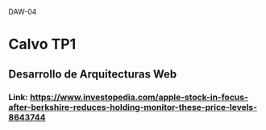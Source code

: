 DAW-04
# Calvo TP1
## Desarrollo de Arquitecturas Web
### Link: https://www.investopedia.com/apple-stock-in-focus-after-berkshire-reduces-holding-monitor-these-price-levels-8643744
 